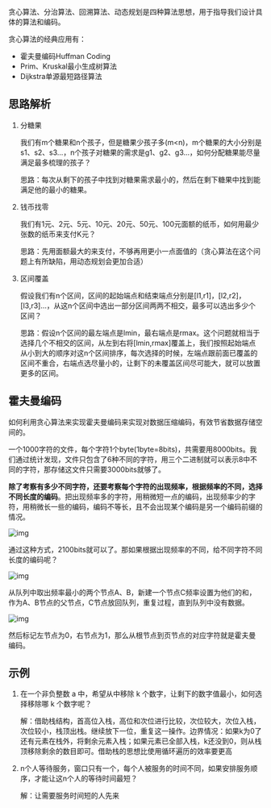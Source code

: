 贪心算法、分治算法、回溯算法、动态规划是四种算法思想，用于指导我们设计具体的算法和编码。

贪心算法的经典应用有：

- 霍夫曼编码Huffman Coding
- Prim、Kruskal最小生成树算法
- Dijkstra单源最短路径算法

## 思路解析

1. 分糖果

   我们有m个糖果和n个孩子，但是糖果少孩子多(m<n)，m个糖果的大小分别是s1、s2、s3...，n个孩子对糖果的需求是g1、g2、g3...，如何分配糖果能尽量满足最多梳理的孩子？

   思路：每次从剩下的孩子中找到对糖果需求最小的，然后在剩下糖果中找到能满足他的最小的糖果。

2. 钱币找零

   我们有1元、2元、5元、10元、20元、50元、100元面额的纸币，如何用最少张数的纸币来支付K元？

   思路：先用面额最大的来支付，不够再用更小一点面值的（贪心算法在这个问题上有所缺陷，用动态规划会更加合适）

3. 区间覆盖

   假设我们有n个区间，区间的起始端点和结束端点分别是[l1,r1]，[l2,r2]，[l3,r3]...，从这n个区间中选出一部分区间两两不相交，最多可以选出多少个区间？

   思路：假设n个区间的最左端点是lmin，最右端点是rmax。这个问题就相当于选择几个不相交的区间，从左到右将[lmin,rmax]覆盖上，我们按照起始端点从小到大的顺序对这n个区间排序，每次选择的时候，左端点跟前面已覆盖的区间不重合，右端点选尽量小的，让剩下的未覆盖区间尽可能大，就可以放置更多的区间。

## 霍夫曼编码

如何利用贪心算法来实现霍夫曼编码来实现对数据压缩编码，有效节省数据存储空间的。

一个1000字符的文件，每个字符1个byte(1byte=8bits)，共需要用8000bits。我们通过统计发现，文件只包含了6种不同的字符，用三个二进制就可以表示8中不同的字符，那存储这文件只需要3000bits就够了。

**除了考察有多少不同字符，还要考察每个字符的出现频率，根据频率的不同，选择不同长度的编码**。把出现频率多的字符，用稍微短一点的编码，出现频率少的字符，用稍微长一些的编码，编码不等长，且不会出现某个编码是另一个编码前缀的情况。

![img](https://static001.geekbang.org/resource/image/83/45/83921e609c8a4dc81ca5b90c8b4cd745.jpg)

通过这种方式，2100bits就可以了。那如果根据出现频率的不同，给不同字符不同长度的编码呢？

![img](https://static001.geekbang.org/resource/image/7b/7a/7b6a08e7df45eac66820b959c64f877a.jpg)

从队列中取出频率最小的两个节点A、B，新建一个节点C频率设置为他们的和，作为A、B节点的父节点，C节点放回队列，重复过程，直到队列中没有数据。

![img](https://static001.geekbang.org/resource/image/cc/ed/ccf15d048be005924a409574dce143ed.jpg)

然后标记左节点为0，右节点为1，那么从根节点到页节点的对应字符就是霍夫曼编码。

## 示例

1. 在一个非负整数 a 中，希望从中移除 k 个数字，让剩下的数字值最小，如何选择移除哪 k 个数字呢？

   解：借助栈结构，首高位入栈，高位和次位进行比较，次位较大，次位入栈，次位较小，栈顶出栈。继续放下一位，重复这一操作。边界情况：如果k为0了还有元素在栈外，将剩余元素入栈；如果元素已全部入栈，k还没到0，则从栈顶移除剩余的数目即可。借助栈的思想比使用循环遍历的效率要更高

2. n个人等待服务，窗口只有一个，每个人被服务的时间不同，如果安排服务顺序，才能让这n个人的等待时间最短？

   解：让需要服务时间短的人先来